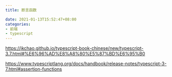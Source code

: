 ```yaml
---
title: 断言函数

date: 2021-01-13T15:52:47+08:00
categories:
- 前端
- typescript
---
```


https://jkchao.github.io/typescript-book-chinese/new/typescript-3.7.html#%E6%96%AD%E8%A8%80%E5%87%BD%E6%95%B0

https://www.typescriptlang.org/docs/handbook/release-notes/typescript-3-7.html#assertion-functions
